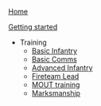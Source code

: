<!-- docs/_sidebar.md -->
[Home](/)

[Getting started](getting-started.md "The greatest getting started guide in the world")

- Training
  - [Basic Infantry](/training/Basic-Infrantry.md "Basics for anyone joining, gear, medic system, gear, radio operations, team formations")
  - [Basic Comms](Basic-Comms.md "Radio operator basic's")
  - [Advanced Infantry](Advanced-Infrantry.md "Formations, immediate action drills, and buddy team bounding overwatch")
  - [Fireteam Lead](Fireteam-Lead.md "Concentration, situational awareness, confidence and a solid understanding of our tactics and training")
  - [MOUT training](MOUT.md "Military Operations in Urban Terrain")
  - [Marksmanship](Marksmanship.md "")
